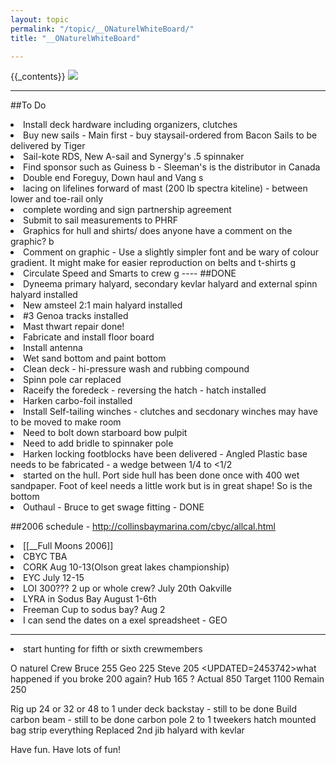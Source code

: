 ```yaml
---
layout: topic
permalink: "/topic/__ONaturelWhiteBoard/"
title: "__ONaturelWhiteBoard"

---
```


{{_contents}}
<img src="images/blr/Onat.jpg">



----
##To Do

<li> Install deck hardware including organizers, clutches
<li> Buy new sails - Main first - buy staysail-ordered from Bacon Sails to be delivered by Tiger
<li> Sail-kote RDS, New A-sail  and Synergy's .5 spinnaker
<li> Find sponsor such as Guiness b - Sleeman's is the distributor in Canada
<li> Double end Foreguy, Down haul and Vang s
<li> lacing on lifelines forward of mast (200 lb spectra kiteline) - between lower and toe-rail only
<li> complete wording and sign partnership agreement
<li> Submit to sail measurements to PHRF
<li> Graphics for  hull and shirts/ does anyone have a comment on the graphic? b
<li> Comment on graphic - Use a slightly simpler font and be wary of colour gradient. It might make for easier reproduction on belts and t-shirts g
<li> Circulate Speed and Smarts to crew g
----
##DONE
<li> Dyneema primary halyard, secondary kevlar halyard and external spinn halyard installed
<li> New amsteel 2:1 main halyard installed
<li> <NEW=2453732>  #3 Genoa tracks installed
<li> Mast thwart repair done!
<li> Fabricate and install floor board
<li> Install antenna
<li> Wet sand bottom and paint bottom
<li> Clean deck - hi-pressure wash and rubbing compound
<li> Spinn pole car replaced
<li> Raceify the foredeck - reversing the hatch - hatch installed
<li> Harken carbo-foil installed
<li> Install Self-tailing winches - clutches and secdonary winches may have to be moved to make room
<li> Need to bolt down starboard bow pulpit
<li> Need to add bridle to spinnaker pole
<li> Harken locking footblocks have been delivered - Angled Plastic base needs to be fabricated - a wedge between 1/4 to <1/2
<li> started on the hull. Port side hull has been done once with 400 wet sandpaper. Foot of keel needs a little work but is in great shape! So is the bottom
<li> Outhaul - Bruce to get swage fitting - DONE

##2006 schedule  - http://collinsbaymarina.com/cbyc/allcal.html
<li> [[__Full Moons 2006]]
<li> CBYC  TBA
<li> CORK  Aug 10-13(Olson great lakes championship)
<li> EYC   July 12-15
<li> LOI 300??? 2 up or whole crew?  July 20th Oakville
<li> LYRA in Sodus Bay August 1-6th
<li> Freeman Cup to sodus bay? Aug 2
<li> I can send the dates on a exel spreadsheet - GEO

----
<li> start hunting for fifth or sixth crewmembers

O naturel Crew
Bruce	255
Geo	225
Steve	205 <UPDATED=2453742>what happened if you broke 200 again?
Hub	165
?
Actual	850
Target	1100
Remain	250



Rig up 24 or 32 or 48 to 1 under deck backstay - still to be done
Build carbon beam - still to be done
carbon pole
2 to 1 tweekers
hatch mounted bag
strip everything
Replaced 2nd jib halyard with kevlar

Have fun. Have lots of fun!

